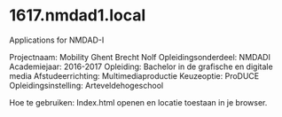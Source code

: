 # 1617.nmdad1.local
Applications for NMDAD-I

Projectnaam: Mobility Ghent
Brecht Nolf
Opleidingsonderdeel: NMDADI
Academiejaar: 2016-2017
Opleiding: Bachelor in de grafische en digitale media
Afstudeerrichting: Multimediaproductie
Keuzeoptie: ProDUCE
Opleidingsinstelling: Arteveldehogeschool


Hoe te gebruiken:
Index.html openen en locatie toestaan in je browser.